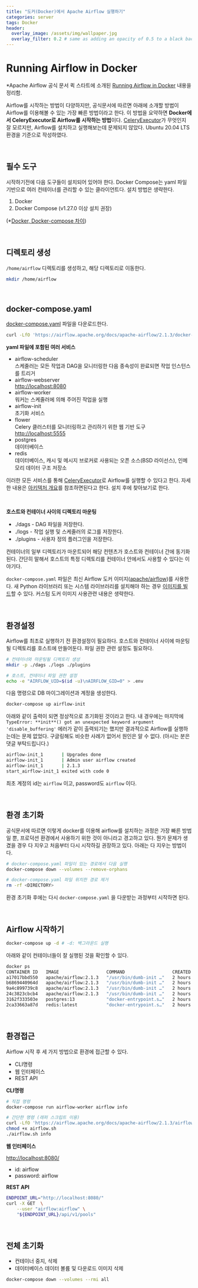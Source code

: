 ```yaml
---
title: "도커(Docker)에서 Apache Airflow 실행하기"
categories: server
tags: Docker
header:
  overlay_image: /assets/img/wallpaper.jpg
  overlay_filter: 0.2 # same as adding an opacity of 0.5 to a black background
---
```


# Running Airflow in Docker

*Apache Airflow 공식 문서 퀵 스타트에 소개된 [Running Airflow in Docker](https://airflow.apache.org/docs/apache-airflow/stable/start/docker.html#docker-compose-yaml) 내용을 정리함.

Airflow를 시작하는 방법이 다양하지만, 공식문서에 따르면 아래에 소개할 방법이 Airflow를 이용해볼 수 있는 가장 빠른 방법이라고 한다. 이 방법을 요약하면 **Docker에서 CeleryExecutor로 Airflow를 시작하는 방법**이다. [CeleryExecutor](https://airflow.apache.org/docs/apache-airflow/stable/executor/celery.html)가 무엇인지 잘 모르지만, Airflow를 설치하고 실행해보는데 문제되지 않았다. Ubuntu 20.04 LTS 환경을 기준으로 작성하였다.

<br>

## 필수 도구

시작하기전에 다음 도구들이 설치되어 있어야 한다. Docker Compose는 yaml 파일 기반으로 여러 컨테이너를 관리할 수 있는 클라이언트다. 설치 방법은 생략한다. 

1. Docker
2. Docker Compose (v1.27.0 이상 설치 권장)

(*[Docker, Docker-compose 차이](https://gahui-developer123.tistory.com/99))

<br>

## 디렉토리 생성

`/home/airflow` 디렉토리를 생성하고, 해당 디렉토리로 이동한다.

```bash
mkdir /home/airflow
```

<br>

## docker-compose.yaml

[docker-compose.yaml](https://airflow.apache.org/docs/apache-airflow/stable/docker-compose.yaml) 파일을 다운로드한다.

```bash
curl -LfO 'https://airflow.apache.org/docs/apache-airflow/2.1.3/docker-compose.yaml'
```

**yaml 파일에 포함된 여러 서비스**

- airflow-scheduler  
스케줄러는 모든 작업과 DAG을 모니터링한 다음 종속성이 완료되면 작업 인스턴스를 트리거
- airflow-webserver  
[http://localhost:8080](http://localhost:8080)
- airflow-worker  
워커는 스케줄러에 의해 주어진 작업을 실행
- airflow-init  
초기화 서비스
- flower  
Celery 클러스터를 모니터링하고 관리하기 위한 웹 기반 도구
[http://localhost:5555](http://localhost:5555/)
- postgres  
데이터베이스
- redis  
데이터베이스, 캐시 및 메시지 브로커로 사용되는 오픈 소스(BSD 라이선스), 인메모리 데이터 구조 저장소

이러한 모든 서비스를 통해 [CeleryExecutor](https://airflow.apache.org/docs/apache-airflow/stable/executor/celery.html)로 Airflow를 실행할 수 있다고 한다. 자세한 내용은 [아키텍처 개요](https://airflow.apache.org/docs/apache-airflow/stable/concepts/overview.html)를 참조하면된다고 한다. 설치 후에 찾아보기로 한다.

<br>

**호스트와 컨테이너 사이의 디렉토리 마운팅**

- ./dags - DAG 파일을 저장한다.
- ./logs - 작업 실행 및 스케줄러의 로그를 저장한다.
- ./plugins - 사용자 정의 플러그인을 저장한다.

컨테이너의 일부 디렉토리가 마운트되어 해당 컨텐츠가 호스트와 컨테이너 간에 동기화된다. 간단히 말해서 호스트의 특정 디렉토리를 컨테이너 안에서도 사용할 수 있다는 이야기다.

`docker-compose.yaml` 파일은 최신 Airflow 도커 이미지([apache/airflow](https://hub.docker.com/r/apache/airflow))를 사용한다. 새 Python 라이브러리 또는 시스템 라이브러리를 설치해야 하는 경우 [이미지를 빌드](https://airflow.apache.org/docs/docker-stack/index.html)할 수 있다. 커스텀 도커 이미지 사용관련 내용은 생략한다.

<br>

## 환경설정

Airflow를 최초로 실행하기 전 환경설정이 필요하다. 호스트와 컨테이너 사이에 마운팅될 디렉토리를 호스트에 만들어둔다. 파일 권한 관련 설정도 필요하다.

```bash
# 컨테이너와 마운팅될 디렉토리 생성
mkdir -p ./dags ./logs ./plugins

# 호스트, 컨테이너 파일 권한 설정
echo -e "AIRFLOW_UID=$(id -u)\nAIRFLOW_GID=0" > .env
```

다음 명령으로 DB 마이그레이션과 계정을 생성한다. 

```bash
docker-compose up airflow-init
```

아래와 같이 출력이 되면 정상적으로 초기화된 것이라고 한다. 내 경우에는 마지막에 `TypeError: **init**() got an unexpected keyword argument 'disable_buffering'`  에러가 같이 출력되기는 했지만 결과적으로 Airflow를 실행하는데는 문제 없었다. 구글링해도 비슷한 사례가 없어서 원인은 알 수 없다. (아시는 분은 댓글 부탁드립니다.)

```bash
airflow-init_1       | Upgrades done
airflow-init_1       | Admin user airflow created
airflow-init_1       | 2.1.3
start_airflow-init_1 exited with code 0
```

최초 계정의 id는 `airflow` 이고, password도 `airflow` 이다.

<br>

## 환경 초기화

공식문서에 따르면 이렇게 docker를 이용해 airflow를 설치하는 과정은 가장 빠른 방법일 뿐, 프로덕션 환경에서 사용하기 위한 것이 아니라고 경고하고 있다. 뭔가 문제가 생겼을 경우 다 지우고 처음부터 다시 시작하길 권장하고 있다. 아래는 다 지우는 방법이다. 

```bash
# docker-compose.yaml 파일이 있는 경로에서 다음 실행
docker-compose down --volumes --remove-orphans

# docker-compose.yaml 파일 위치한 경로 제거
rm -rf <DIRECTORY>
```

환경 초기화 후에는 다시  `docker-compose.yaml` 을 다운받는 과정부터 시작하면 된다.

<br>

## Airflow 시작하기

```bash
docker-compose up -d # -d: 백그라운드 실행
```

아래와 같이 컨테이너들이 잘 실행된 것을 확인할 수 있다.

```bash
docker ps
CONTAINER ID   IMAGE                  COMMAND                  CREATED        STATUS                   PORTS                                                  NAMES
a17017bbd550   apache/airflow:2.1.3   "/usr/bin/dumb-init …"   2 hours ago    Up 2 hours (unhealthy)   8080/tcp                                               airflow_airflow-worker_1
b6869440964d   apache/airflow:2.1.3   "/usr/bin/dumb-init …"   2 hours ago    Up 2 hours (unhealthy)   8080/tcp                                               airflow_airflow-scheduler_1
9a4c899739c8   apache/airflow:2.1.3   "/usr/bin/dumb-init …"   2 hours ago    Up 2 hours (healthy)     0.0.0.0:5555->5555/tcp, :::5555->5555/tcp, 8080/tcp    airflow_flower_1
24c3823cbcb4   apache/airflow:2.1.3   "/usr/bin/dumb-init …"   2 hours ago    Up 2 hours (healthy)     0.0.0.0:8080->8080/tcp, :::8080->8080/tcp              airflow_airflow-webserver_1
3162f333503e   postgres:13            "docker-entrypoint.s…"   2 hours ago    Up 2 hours (healthy)     5432/tcp                                               airflow_postgres_1
2ca33663a87d   redis:latest           "docker-entrypoint.s…"   2 hours ago    Up 2 hours (healthy)     0.0.0.0:6379->6379/tcp, :::6379->6379/tcp              airflow_redis_1
```

<br>

## 환경접근

Airflow 시작 후 세 가지 방법으로 환경에 접근할 수 있다.

- CLI명령
- 웹 인터페이스
- REST API

**CLI명령**

```bash
# 직접 명령
docker-compose run airflow-worker airflow info

# 간단한 명령 (래퍼 스크립트 이용)
curl -LfO 'https://airflow.apache.org/docs/apache-airflow/2.1.3/airflow.sh'
chmod +x airflow.sh
./airflow.sh info
```

**웹 인터페이스**

[http://localhost:8080/](http://172.30.1.7:8080/)

- id: airflow
- password: airflow

**REST API**

```bash
ENDPOINT_URL="http://localhost:8080/"
curl -X GET  \
    --user "airflow:airflow" \
    "${ENDPOINT_URL}/api/v1/pools"
```

<br>

## 전체 초기화

- 컨테이너 중지, 삭제
- 데이터베이스 데이터 볼륨 및 다운로드 이미지 삭제

```bash
docker-compose down --volumes --rmi all
```